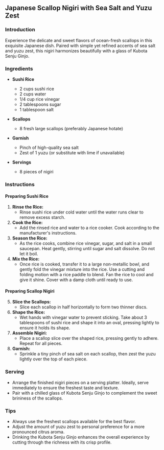 ## Japanese Scallop Nigiri with Sea Salt and Yuzu Zest

### Introduction
Experience the delicate and sweet flavors of ocean-fresh scallops in this exquisite Japanese dish. Paired with simple yet refined accents of sea salt and yuzu zest, this nigiri harmonizes beautifully with a glass of Kubota Senju Ginjo.

### Ingredients

- **Sushi Rice**
  - 2 cups sushi rice
  - 2 cups water
  - 1/4 cup rice vinegar
  - 2 tablespoons sugar
  - 1 tablespoon salt

- **Scallops**
  - 8 fresh large scallops (preferably Japanese hotate)
  
- **Garnish**
  - Pinch of high-quality sea salt
  - Zest of 1 yuzu (or substitute with lime if unavailable)

- **Servings**
  - 8 pieces of nigiri

### Instructions

#### Preparing Sushi Rice
1. **Rinse the Rice:**
   - Rinse sushi rice under cold water until the water runs clear to remove excess starch.
2. **Cook the Rice:**
   - Add the rinsed rice and water to a rice cooker. Cook according to the manufacturer's instructions.
3. **Season the Rice:**
   - As the rice cooks, combine rice vinegar, sugar, and salt in a small saucepan. Heat gently, stirring until sugar and salt dissolve. Do not let it boil.
4. **Mix the Rice:**
   - Once rice is cooked, transfer it to a large non-metallic bowl, and gently fold the vinegar mixture into the rice. Use a cutting and folding motion with a rice paddle to blend. Fan the rice to cool and give it shine. Cover with a damp cloth until ready to use.

#### Preparing Scallop Nigiri
5. **Slice the Scallops:**
   - Slice each scallop in half horizontally to form two thinner discs.
6. **Shape the Rice:**
   - Wet hands with vinegar water to prevent sticking. Take about 3 tablespoons of sushi rice and shape it into an oval, pressing lightly to ensure it holds its shape.
7. **Assemble Nigiri:**
   - Place a scallop slice over the shaped rice, pressing gently to adhere. Repeat for all pieces.
8. **Garnish:**
   - Sprinkle a tiny pinch of sea salt on each scallop, then zest the yuzu lightly over the top of each piece.

### Serving
- Arrange the finished nigiri pieces on a serving platter. Ideally, serve immediately to ensure the freshest taste and texture.
- Pair with a chilled glass of Kubota Senju Ginjo to complement the sweet brininess of the scallops.

### Tips
- Always use the freshest scallops available for the best flavor.
- Adjust the amount of yuzu zest to personal preference for a more pronounced citrus aroma.
- Drinking the Kubota Senju Ginjo enhances the overall experience by cutting through the richness with its crisp profile.